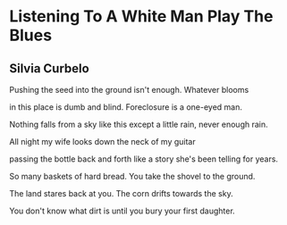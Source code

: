 # Listening To A White Man Play The Blues
## Silvia Curbelo
Pushing the seed into the ground
isn't enough. Whatever blooms

in this place is dumb and blind.
Foreclosure is a one-eyed man.

Nothing falls from a sky like this
except a little rain, never enough rain.

All night my wife looks down
the neck of my guitar

passing the bottle back and forth
like a story she's been telling for years.

So many baskets of hard bread.
You take the shovel to the ground.

The land stares back at you.
The corn drifts towards the sky.

You don't know what dirt is
until you bury your first daughter.